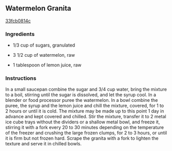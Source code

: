 ## Watermelon Granita

[33fcb0814c](http://www.foodnetwork.com/recipes/watermelon-granita.html)

### Ingredients

 - 1/3 cup of sugars, granulated

 - 3 1/2 cup of watermelon, raw

 - 1 tablespoon of lemon juice, raw

### Instructions

In a small saucepan combine the sugar and 3/4 cup water, bring the mixture to a boil, stirring until the sugar is dissolved, and let the syrup cool. In a blender or food processor puree the watermelon. In a bowl combine the puree, the syrup and the lemon juice and chill the mixture, covered, for 1 to 2 hours or until it is cold. The mixture may be made up to this point 1 day in advance and kept covered and chilled. Stir the mixture, transfer it to 2 metal ice cube trays without the dividers or a shallow metal bowl, and freeze it, stirring it with a fork every 20 to 30 minutes depending on the temperature of the freezer and crushing the large frozen clumps, for 2 to 3 hours, or until it is firm but not frozen hard. Scrape the granita with a fork to lighten the texture and serve it in chilled bowls.
